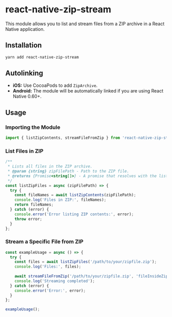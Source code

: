 # react-native-zip-stream

This module allows you to list and stream files from a ZIP archive in a React Native application.

## Installation

```bash
yarn add react-native-zip-stream
```

## Autolinking

- **iOS:** Use CocoaPods to add `ZipArchive`.
- **Android:** The module will be automatically linked if you are using React Native 0.60+.

## Usage

### Importing the Module

```javascript
import { listZipContents, streamFileFromZip } from 'react-native-zip-stream';


```

### List Files in ZIP

```javascript
/**
 * Lists all files in the ZIP archive.
 * @param {string} zipFilePath - Path to the ZIP file.
 * @returns {Promise<string[]>} - A promise that resolves with the list of file names.
 */
const listZipFiles = async (zipFilePath) => {
  try {
    const fileNames = await listZipContents(zipFilePath);
    console.log('Files in ZIP:', fileNames);
    return fileNames;
  } catch (error) {
    console.error('Error listing ZIP contents:', error);
    throw error;
  }
};
```

### Stream a Specific File from ZIP


```javascript
const exampleUsage = async () => {
  try {
    const files = await listZipFiles('/path/to/your/zipfile.zip');
    console.log('Files:', files);
    
    await streamFileFromZip('/path/to/your/zipfile.zip', 'fileInsideZip.txt');
    console.log('Streaming completed');
  } catch (error) {
    console.error('Error:', error);
  }
};

exampleUsage();
```

